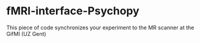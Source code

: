 # fMRI-interface-Psychopy
This piece of code synchronizes your experiment to the MR scanner at the GifMI (UZ Gent)
